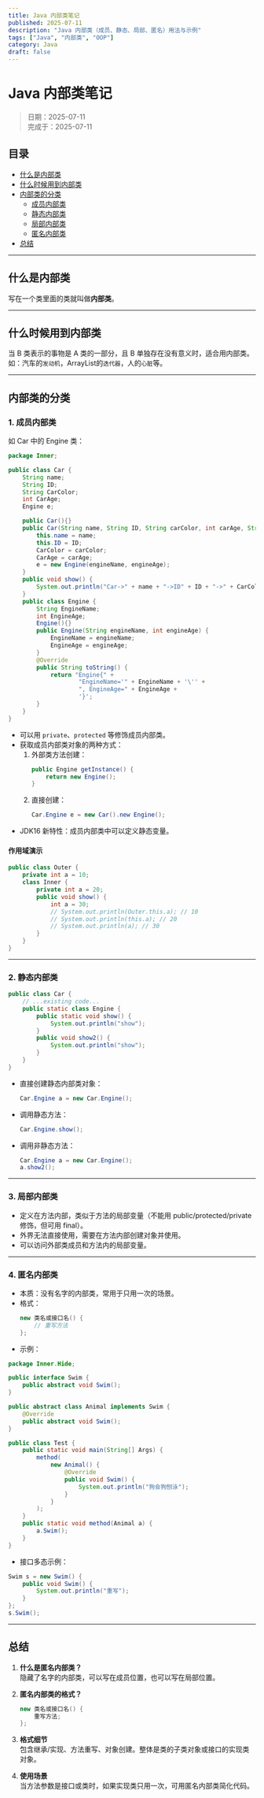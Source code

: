 ```yaml
---
title: Java 内部类笔记
published: 2025-07-11
description: "Java 内部类（成员、静态、局部、匿名）用法与示例"
tags: ["Java", "内部类", "OOP"]
category: Java
draft: false
---
```


# Java 内部类笔记

> 日期：2025-07-11  
> 完成于：2025-07-11

## 目录

- [什么是内部类](#什么是内部类)
- [什么时候用到内部类](#什么时候用到内部类)
- [内部类的分类](#内部类的分类)
  - [成员内部类](#成员内部类)
  - [静态内部类](#静态内部类)
  - [局部内部类](#局部内部类)
  - [匿名内部类](#匿名内部类)
- [总结](#总结)

---

## 什么是内部类

写在一个类里面的类就叫做**内部类**。

---

## 什么时候用到内部类

当 B 类表示的事物是 A 类的一部分，且 B 单独存在没有意义时，适合用内部类。  
如：汽车的`发动机`，ArrayList的`迭代器`，人的`心脏`等。

---

## 内部类的分类

### 1. 成员内部类

如 Car 中的 Engine 类：

```java
package Inner;

public class Car {
    String name;
    String ID;
    String CarColor;
    int CarAge;
    Engine e;

    public Car(){}
    public Car(String name, String ID, String carColor, int carAge, String engineName, int engineAge) {
        this.name = name;
        this.ID = ID;
        CarColor = carColor;
        CarAge = carAge;
        e = new Engine(engineName, engineAge);
    }
    public void show() {
        System.out.println("Car->" + name + "->ID" + ID + "->" + CarColor + CarAge + "ENG" + e);
    }
    public class Engine {
        String EngineName;
        int EngineAge;
        Engine(){}
        public Engine(String engineName, int engineAge) {
            EngineName = engineName;
            EngineAge = engineAge;
        }
        @Override
        public String toString() {
            return "Engine{" +
                    "EngineName='" + EngineName + '\'' +
                    ", EngineAge=" + EngineAge +
                    '}';
        }
    }
}
```

- 可以用 `private`、`protected` 等修饰成员内部类。
- 获取成员内部类对象的两种方式：
  1. 外部类方法创建：
     ```java
     public Engine getInstance() {
         return new Engine();
     }
     ```
  2. 直接创建：
     ```java
     Car.Engine e = new Car().new Engine();
     ```
- JDK16 新特性：成员内部类中可以定义静态变量。

#### 作用域演示

```java
public class Outer {
    private int a = 10;
    class Inner {
        private int a = 20;
        public void show() {
            int a = 30;
            // System.out.println(Outer.this.a); // 10
            // System.out.println(this.a); // 20
            // System.out.println(a); // 30
        }
    }
}
```

---

### 2. 静态内部类

```java
public class Car {
    // ...existing code...
    public static class Engine {
        public static void show() {
            System.out.println("show");
        }
        public void show2() {
            System.out.println("show");
        }
    }
}
```

- 直接创建静态内部类对象：
  ```java
  Car.Engine a = new Car.Engine();
  ```
- 调用静态方法：
  ```java
  Car.Engine.show();
  ```
- 调用非静态方法：
  ```java
  Car.Engine a = new Car.Engine();
  a.show2();
  ```

---

### 3. 局部内部类

- 定义在方法内部，类似于方法的局部变量（不能用 public/protected/private 修饰，但可用 final）。
- 外界无法直接使用，需要在方法内部创建对象并使用。
- 可以访问外部类成员和方法内的局部变量。

---

### 4. 匿名内部类

- 本质：没有名字的内部类，常用于只用一次的场景。
- 格式：
  ```java
  new 类名或接口名() {
      // 重写方法
  };
  ```
- 示例：

```java
package Inner.Hide;

public interface Swim {
    public abstract void Swim();
}

public abstract class Animal implements Swim {
    @Override
    public abstract void Swim();
}

public class Test {
    public static void main(String[] Args) {
        method(
            new Animal() {
                @Override
                public void Swim() {
                    System.out.println("狗会狗刨泳");
                }
            }
        );
    }
    public static void method(Animal a) {
        a.Swim();
    }
}
```

- 接口多态示例：

```java
Swim s = new Swim() {
    public void Swim() {
        System.out.println("重写");
    }
};
s.Swim();
```

---

## 总结

1. **什么是匿名内部类？**  
   隐藏了名字的内部类，可以写在成员位置，也可以写在局部位置。

2. **匿名内部类的格式？**
   ```java
   new 类名或接口名() {
       重写方法;
   };
   ```

3. **格式细节**  
   包含继承/实现、方法重写、对象创建。整体是类的子类对象或接口的实现类对象。

4. **使用场景**  
   当方法参数是接口或类时，如果实现类只用一次，可用匿名内部类简化代码。



